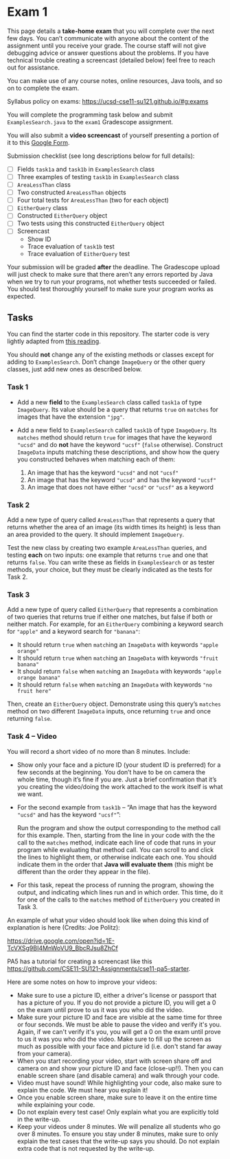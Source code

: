# Exam 1

This page details a **take-home exam** that you will complete over the next few days. You can’t communicate with anyone about the content of the assignment until you receive your grade. The course staff will not give debugging advice or answer questions about the problems. If you have technical trouble creating a screencast (detailed below) feel free to reach out for assistance. 

You can make use of any course notes, online resources, Java tools, and so on to complete the exam.

Syllabus policy on exams: https://ucsd-cse11-su121.github.io/#g:exams

You will complete the programming task below and submit ```ExamplesSearch.java``` to the ```exam1``` Gradescope assignment.

You will also submit a **video screencast** of yourself presenting a portion of
it to this [Google Form](https://docs.google.com/forms/d/e/1FAIpQLScIMwO8rFqZp3YL5GlBK_nw4Tsh4K5XqbfZpEZjX1zonv4X4Q/viewform?usp=sf_link).

Submission checklist (see long descriptions below for full details):

- [ ] Fields ```task1a``` and ```task1b``` in ```ExamplesSearch``` class
- [ ] Three examples of testing ```task1b``` in ```ExamplesSearch``` class
- [ ] ```AreaLessThan``` class
- [ ] Two constructed ```AreaLessThan``` objects
- [ ] Four total tests for ```AreaLessThan``` (two for each object)
- [ ] ```EitherQuery``` class
- [ ] Constructed ```EitherQuery``` object
- [ ] Two tests using this constructed ```EitherQuery``` object
- [ ] Screencast
    - Show ID
    - Trace evaluation of ```task1b``` test
    - Trace evaluation of ```EitherQuery``` test

Your submission will be graded **after** the deadline. The Gradescope upload will just check to make sure that there aren’t any errors reported by Java when we try to run your programs, not whether tests succeeded or failed. You should test thoroughly yourself to make sure your program works as expected.


## Tasks

You can find the starter code in this repository. The starter code is very lightly adapted from [this reading](https://cseweb.ucsd.edu/classes/sp17/cse11-a/lecture11.html).


You should **not** change any of the existing methods or classes except for adding to ```ExamplesSearch```. Don’t change ```ImageQuery``` or the other query classes, just add new ones as described below.

### Task 1
- Add a new **field** to the ```ExamplesSearch``` class called ```task1a``` of type ```ImageQuery```. Its value should be a query that returns ```true``` on ```matches``` for images that have the extension ```"jpg"```.

- Add a new field to ```ExamplesSearch``` called ```task1b``` of type ```ImageQuery```. Its ```matches``` method should return ```true``` for images that have the keyword ```"ucsd"``` and do **not** have the keyword ```"ucsf"``` (```false``` otherwise). Construct ```ImageData``` inputs matching these descriptions, and show how the query you constructed behaves when matching each of them:

    1. An image that has the keyword ```"ucsd"``` and not ```"ucsf"```
    2. An image that has the keyword ```"ucsd"``` and has the keyword ```"ucsf"```
    3. An image that does not have either ```"ucsd"``` or ```"ucsf"``` as a keyword

### Task 2
Add a new type of query called ```AreaLessThan``` that represents a query that returns whether the area of an image (its width times its height) is less than an area provided to the query. It should implement ```ImageQuery```.

Test the new class by creating two example ```AreaLessThan``` queries, and testing **each** on two inputs: one example that returns ```true``` and one that returns ```false```. You can write these as fields in ```ExamplesSearch``` or as tester methods, your choice, but they must be clearly indicated as the tests for Task 2.

### Task 3
Add a new type of query called ```EitherQuery``` that represents a combination of two queries that returns true if either one matches, but false if both or neither match. For example, for an ```EitherQuery``` combining a keyword search for ```"apple"``` and a keyword search for ```"banana"```:

- It should return ```true``` when ```match```ing an ```ImageData``` with keywords ```"apple orange"```
- It should return ```true``` when ```match```ing an ```ImageData``` with keywords ```"fruit banana"```
- It should return ```false``` when ```match```ing an ```ImageData``` with keywords ```"apple orange banana"```
- It should return ```false``` when ```match```ing an ```ImageData``` with keywords ```"no fruit here"```

Then, create an ```EitherQuery``` object. Demonstrate using this query’s ```matches``` method on two different ```ImageData``` inputs, once returning ```true``` and once returning ```false```.

### Task 4 – Video
You will record a short video of no more than 8 minutes. Include:

- Show only your face and a picture ID (your student ID is preferred) for a few seconds at the beginning. You don’t have to be on camera the whole time, though it’s fine if you are. Just a brief confirmation that it’s you creating the video/doing the work attached to the work itself is what we want.
- For the second example from ```task1b``` – “An image that has the keyword ```"ucsd"``` and has the keyword ```"ucsf"```”:

    Run the program and show the output corresponding to the method call for this example. Then, starting from the line in your code with the the call to the ```matches``` method, indicate each line of code that runs in your program while evaluating that method call. You can scroll to and click the lines to highlight them, or otherwise indicate each one. You should indicate them in the order that **Java will evaluate them** (this might be different than the order they appear in the file).

- For this task, repeat the process of running the program, showing the output, and indicating which lines run and in which order. This time, do it for one of the calls to the ```matches``` method of ```EitherQuery``` you created in Task 3.

An example of what your video should look like when doing this kind of explanation is here (Credits: Joe Politz):

https://drive.google.com/open?id=1E-TcVXSg9BI4MnWoVU9_BbcRJsu8ZhCf

PA5 has a tutorial for creating a screencast like this https://github.com/CSE11-SU121-Assignments/cse11-pa5-starter.

Here are some notes on how to improve your videos:

- Make sure to use a picture ID, either a driver's license or passport that has a picture of you. If you do not provide a picture ID, you will get a 0 on the exam until prove to us it was you who did the video.
- Make sure your picture ID and face are visible at the same time for three or four seconds. We must be able to pause the video and verify it's you. Again, if we can't verify it's you, you will get a 0 on the exam until prove to us it was you who did the video. Make sure to fill up the screen as much as possible with your face and picture id (i.e. don't stand far away from your camera).
- When you start recording your video, start with screen share off and camera on and show your picture ID and face (close-up!!). Then you can enable screen share (and disable camera) and walk through your code.
- Video must have sound! While highlighting your code, also make sure to explain the code. We must hear you explain it!
- Once you enable screen share, make sure to leave it on the entire time while explaining your code.
- Do not explain every test case! Only explain what you are explicitly told in the write-up.
- Keep your videos under 8 minutes. We will penalize all students who go over 8 minutes. To ensure you stay under 8 minutes, make sure to only explain the test cases that the write-up says you should. Do not explain extra code that is not requested by the write-up.

